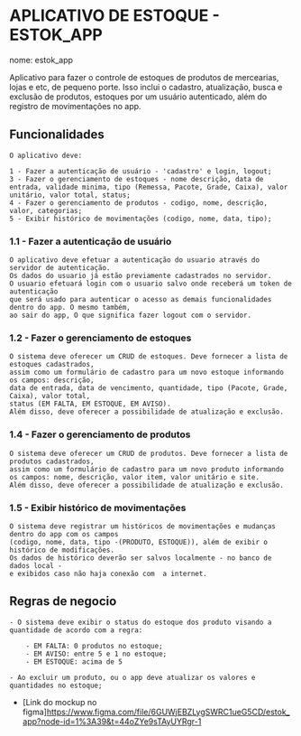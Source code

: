 
# APLICATIVO DE ESTOQUE - ESTOK_APP

nome: estok_app

Aplicativo para fazer o controle de estoques de produtos de mercearias, lojas e etc, de pequeno porte. 
Isso inclui o cadastro, atualização, busca e exclusão de produtos, estoques por 
um usuário autenticado, além do registro de movimentações no app.


## Funcionalidades

	O aplicativo deve:

	1 - Fazer a autenticação de usuário - 'cadastro' e login, logout;
	3 - Fazer o gerenciamento de estoques - nome descrição, data de entrada, validade minima, tipo (Remessa, Pacote, Grade, Caixa), valor unitário, valor total, status;
	4 - Fazer o gerenciamento de produtos - codigo, nome, descrição, valor, categorias;
	5 - Exibir histórico de movimentações (codigo, nome, data, tipo);

### 1.1 -  Fazer a autenticação de usuário

	O aplicativo deve efetuar a autenticação do usuario através do servidor de autenticação. 
	Os dados do usuario já estão previamente cadastrados no servidor.
	O usuario efetuará login com o usuario salvo onde receberá um token de autenticação
	que será usado para autenticar o acesso as demais funcionalidades dentro do app. O mesmo também,
	ao sair do app,	O que significa fazer logout com o servidor.
	
### 1.2 - Fazer o gerenciamento de estoques

	O sistema deve oferecer um CRUD de estoques. Deve fornecer a lista de estoques cadastrados, 
	assim como um formulário de cadastro para um novo estoque informando os campos: descrição, 
	data de entrada, data de vencimento, quantidade, tipo (Pacote, Grade, Caixa), valor total, 
	status (EM FALTA, EM ESTOQUE, EM AVISO).
	Além disso, deve oferecer a possibilidade de atualização e exclusão.
		
### 1.4 - Fazer o gerenciamento de produtos

	O sistema deve oferecer um CRUD de produtos. Deve fornecer a lista de produtos cadastrados, 
	assim como um formulário de cadastro para um novo produto informando os campos: nome, descrição, valor item, valor unitário e site.
	Além disso, deve oferecer a possibilidade de atualização e exclusão.

### 1.5 - Exibir histórico de movimentações 
	
	O sistema deve registrar um históricos de movimentações e mudanças dentro do app com os campos 
	(codigo, nome, data, tipo -(PRODUTO, ESTOQUE)), além de exibir o histórico de modificações.
	Os dados de histórico deverão ser salvos localmente - no banco de dados local - 
	e exibidos caso não haja conexão com  a internet.
	
## Regras de negocio

	- O sistema deve exibir o status do estoque dos produto visando a quantidade de acordo com a regra:
	
		- EM FALTA: 0 produtos no estoque;
		- EM AVISO: entre 5 e 1 no estoque;
		- EM ESTOQUE: acima de 5
		
	- Ao excluir um produto, ou o app deve atualizar os valores e quantidades no estoque;
	

- [Link do mockup no figma]https://www.figma.com/file/6GUWjEBZLygSWRC1ueG5CD/estok_app?node-id=1%3A39&t=44oZYe9sTAyUYRgr-1


